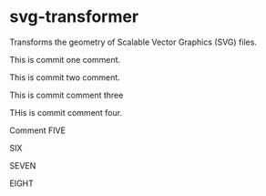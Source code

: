 # svg-transformer
Transforms the geometry of Scalable Vector Graphics (SVG) files.

This is commit one comment.

This is commit two comment.

This is commit comment three

THis is commit comment four.

Comment FIVE



SIX


SEVEN

EIGHT
